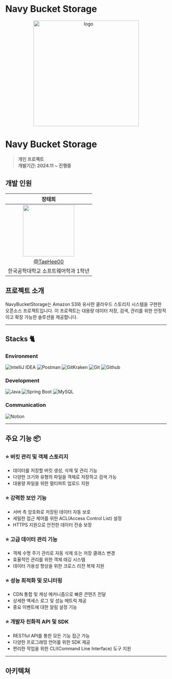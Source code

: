 # Navy Bucket Storage

<div align="center">
<img width="329" alt="logo" src="https://github.com/user-attachments/assets/00dfebcb-52bc-440b-987c-fe207ac664d6">
</div>

# Navy Bucket Storage
> **개인 프로젝트** <br/> **개발기간: 2024.11 ~ 진행중**

[//]: # (## 배포 주소)

[//]: # ()
[//]: # (> **개발 버전** : [http://voluntain.cs.skku.edu/]&#40;http://voluntain.cs.skku.edu/&#41; <br>)

[//]: # (> **프론트 서버** : [http://voluntain.cs.skku.edu:33307/]&#40;http://voluntain.cs.skku.edu:33307/&#41;<br>)

[//]: # (> **백엔드 서버** : [http://voluntain.cs.skku.edu:2223/]&#40;http://voluntain.cs.skku.edu:2223/&#41;<br>)

## 개발 인원

|                                                                장태희                                                                 |
|:----------------------------------------------------------------------------------------------------------------------------------:| 
| <img src="https://github.com/2023WB-TeamB/Backend/assets/154852834/c10d0c0c-2ece-415c-980d-67c566439e4c" width="160" height="160"> |
|                                              [@TaeHee00](https://github.com/TaeHee00)                                              |
|                                                        한국공학대학교 소프트웨어학과 1학년                                                         |

## 프로젝트 소개

NavyBucketStorage는 Amazon S3와 유사한 클라우드 스토리지 시스템을 구현한 오픈소스 프로젝트입니다. 이 프로젝트는 대용량 데이터 저장, 검색, 관리를 위한 안정적이고 확장 가능한 솔루션을 제공합니다.

[//]: # (## 시작 가이드)

[//]: # (### Requirements)

[//]: # (For building and running the application you need:)

[//]: # ()
[//]: # (- [Node.js 14.19.3]&#40;https://nodejs.org/ca/blog/release/v14.19.3/&#41;)

[//]: # (- [Npm 9.2.0]&#40;https://www.npmjs.com/package/npm/v/9.2.0&#41;)

[//]: # (- [Strapi 3.6.6]&#40;https://www.npmjs.com/package/strapi/v/3.6.6&#41;)

[//]: # ()
[//]: # (### Installation)

[//]: # (``` bash)

[//]: # ($ git clone https://github.com/Voluntain-SKKU/Voluntain-2nd.git)

[//]: # ($ cd Voluntain-2nd)

[//]: # (```)

[//]: # (#### Backend)

[//]: # (```)

[//]: # ($ cd strapi-backend)

[//]: # ($ nvm use v.14.19.3)

[//]: # ($ npm install)

[//]: # ($ npm run develop)

[//]: # (```)

[//]: # ()
[//]: # (#### Frontend)

[//]: # (```)

[//]: # ($ cd voluntain-app)

[//]: # ($ nvm use v.14.19.3)

[//]: # ($ npm install )

[//]: # ($ npm run dev)

[//]: # (```)

---

## Stacks 🐈

### Environment
![IntelliJ IDEA](https://img.shields.io/badge/IntelliJ%20IDEA-000000?style=for-the-badge&logo=intellijidea&logoColor=white)
![Postman](https://img.shields.io/badge/Postman-179287?style=for-the-badge&logo=gitkraken&logoColor=white)
![GitKraken](https://img.shields.io/badge/GitKraken-FF6C37?style=for-the-badge&logo=postman&logoColor=white)
![Git](https://img.shields.io/badge/Git-F05032?style=for-the-badge&logo=Git&logoColor=white)
![Github](https://img.shields.io/badge/GitHub-181717?style=for-the-badge&logo=GitHub&logoColor=white)

### Development
![Java](https://img.shields.io/badge/Java-007396?style=for-the-badge&logo=java&logoColor=white)
![Spring Boot](https://img.shields.io/badge/Spring%20Boot-6DB33F?style=for-the-badge&logo=Springboot&logoColor=white)
![MySQL](https://img.shields.io/badge/MySQL-4479A1?style=for-the-badge&logo=mysql&logoColor=white)

### Communication
![Notion](https://img.shields.io/badge/Notion-000000?style=for-the-badge&logo=Notion&logoColor=white)

---

[//]: # (## 화면 구성 📺)

[//]: # (| 메인 페이지  |  소개 페이지   |)

[//]: # (| :-------------------------------------------: | :------------: |)

[//]: # (|  <img width="329" src="https://user-images.githubusercontent.com/50205887/208036155-a57900f7-c68a-470d-923c-ff3c296ea635.png"/> |  <img width="329" src="https://user-images.githubusercontent.com/50205887/208036645-a76cf400-85bc-4fa2-af72-86d2abf61366.png"/>|  )

[//]: # (| 강좌 소개 페이지   |  강의 영상 페이지   |  )

[//]: # (| <img width="329" src="https://user-images.githubusercontent.com/50205887/208038737-2b32b7d2-25f4-4949-baf5-83b5c02915a3.png"/>   |  <img width="329" src="https://user-images.githubusercontent.com/50205887/208038965-43a6318a-7b05-44bb-97c8-b08b0495fba7.png"/>     |)

[//]: # ()
[//]: # (---)
## 주요 기능 📦

### ⭐️ 버킷 관리 및 객체 스토리지
- 데이터를 저장할 버킷 생성, 삭제 및 관리 기능
- 다양한 크기와 유형의 파일을 객체로 저장하고 검색 가능
- 대용량 파일을 위한 멀티파트 업로드 지원

### ⭐️ 강력한 보안 기능
- 서버 측 암호화로 저장된 데이터 자동 보호
- 세밀한 접근 제어를 위한 ACL(Access Control List) 설정
- HTTPS 지원으로 안전한 데이터 전송 보장

### ⭐️ 고급 데이터 관리 기능
- 객체 수명 주기 관리로 자동 삭제 또는 저장 클래스 변경
- 효율적인 관리를 위한 객체 태깅 시스템
- 데이터 가용성 향상을 위한 크로스 리전 복제 지원

### ⭐️ 성능 최적화 및 모니터링
- CDN 통합 및 캐싱 메커니즘으로 빠른 콘텐츠 전달
- 상세한 액세스 로그 및 성능 메트릭 제공
- 중요 이벤트에 대한 알림 설정 기능

### ⭐️ 개발자 친화적 API 및 SDK
- RESTful API를 통한 모든 기능 접근 가능
- 다양한 프로그래밍 언어를 위한 SDK 제공
- 편리한 작업을 위한 CLI(Command Line Interface) 도구 지원

---
## 아키텍쳐

[//]: # (### 디렉토리 구조)

[//]: # (```bash)

[//]: # (├── README.md)

[//]: # (├── package-lock.json)

[//]: # (├── package.json)

[//]: # (├── strapi-backend : )

[//]: # (│   ├── README.md)

[//]: # (│   ├── api : db model, api 관련 정보 폴더)

[//]: # (│   │   ├── about)

[//]: # (│   │   ├── course)

[//]: # (│   │   └── lecture)

[//]: # (│   ├── config : 서버, 데이터베이스 관련 정보 폴더)

[//]: # (│   │   ├── database.js)

[//]: # (│   │   ├── env : 배포 환경&#40;NODE_ENV = production&#41; 일 때 설정 정보 폴더)

[//]: # (│   │   ├── functions : 프로젝트에서 실행되는 함수 관련 정보 폴더)

[//]: # (│   │   └── server.js)

[//]: # (│   ├── extensions)

[//]: # (│   │   └── users-permissions : 권한 정보)

[//]: # (│   ├── favicon.ico)

[//]: # (│   ├── package-lock.json)

[//]: # (│   ├── package.json)

[//]: # (│   └── public)

[//]: # (│       ├── robots.txt)

[//]: # (│       └── uploads : 강의 별 사진)

[//]: # (└── voluntain-app : 프론트엔드)

[//]: # (    ├── README.md)

[//]: # (    ├── components)

[//]: # (    │   ├── CourseCard.js)

[//]: # (    │   ├── Footer.js)

[//]: # (    │   ├── LectureCards.js)

[//]: # (    │   ├── MainBanner.js : 메인 페이지에 있는 남색 배너 컴포넌트, 커뮤니티 이름과 슬로건을 포함.)

[//]: # (    │   ├── MainCard.js)

[//]: # (    │   ├── MainCookieCard.js)

[//]: # (    │   ├── NavigationBar.js : 네비게이션 바 컴포넌트, _app.js에서 공통으로 전체 페이지에 포함됨.)

[//]: # (    │   ├── RecentLecture.js)

[//]: # (    │   └── useWindowSize.js)

[//]: # (    ├── config)

[//]: # (    │   └── next.config.js)

[//]: # (    ├── lib)

[//]: # (    │   ├── context.js)

[//]: # (    │   └── ga)

[//]: # (    ├── next.config.js)

[//]: # (    ├── package-lock.json)

[//]: # (    ├── package.json)

[//]: # (    ├── pages)

[//]: # (    │   ├── _app.js)

[//]: # (    │   ├── _document.js)

[//]: # (    │   ├── about.js)

[//]: # (    │   ├── course)

[//]: # (    │   ├── index.js)

[//]: # (    │   ├── lecture)

[//]: # (    │   ├── newcourse)

[//]: # (    │   ├── question.js)

[//]: # (    │   └── setting.js)

[//]: # (    ├── public)

[//]: # (    │   ├── favicon.ico)

[//]: # (    │   └── logo_about.png)

[//]: # (    └── styles)

[//]: # (        └── Home.module.css)

[//]: # ()
[//]: # (```)

<!--
```bash
├── README.md : 리드미 파일
│
├── strapi-backend/ : 백엔드
│   ├── api/ : db model, api 관련 정보 폴더
│   │   └── [table 이름] : database table 별로 분리되는 api 폴더 (table 구조, 해당 table 관련 api 정보 저장)
│   │       ├── Config/routes.json : api 설정 파일 (api request에 따른 handler 지정)
│   │       ├── Controllers/ [table 이름].js : api controller 커스텀 파일
│   │       ├── Models : db model 관련 정보 폴더
│   │       │   ├── [table 이름].js : (사용 X) api 커스텀 파일
│   │       │   └── [table 이름].settings.json : model 정보 파일 (field 정보)
│   │       └─── Services/ course.js : (사용 X) api 커스텀 파일
│   │ 
│   ├── config/ : 서버, 데이터베이스 관련 정보 폴더
│   │   ├── Env/production : 배포 환경(NODE_ENV = production) 일 때 설정 정보 폴더
│   │   │   └── database.js : production 환경에서 database 설정 파일
│   │   ├── Functions : 프로젝트에서 실행되는 함수 관련 정보 폴더
│   │   │   │   ├── responses : (사용 X) 커스텀한 응답 저장 폴더
│   │   │   │   ├── bootstrap.js : 어플리케이션 시작 시 실행되는 코드 파일
│   │   │   │   └── cron.js : (사용 X) cron task 관련 파일
│   │   ├── database.js : 기본 개발 환경(NODE_ENV = development)에서 database 설정 파일
│   │   └── server.js : 서버 설정 정보 파일
│   │  
│   ├── extensions/
│   │   └── users-permissions/config/ : 권한 정보
│   │ 
│   └── public/
│       └── uploads/ : 강의 별 사진
│
└── voluntain-app/ : 프론트엔드
    ├── components/
    │   ├── NavigationBar.js : 네비게이션 바 컴포넌트, _app.js에서 공통으로 전체 페이지에 포함됨.
    │   ├── MainBanner.js : 메인 페이지에 있는 남색 배너 컴포넌트, 커뮤니티 이름과 슬로건을 포함.
    │   ├── RecentLecture.js : 사용자가 시청 정보(쿠키)에 따라, 현재/다음 강의를 나타내는 컴포넌트 [호출: MainCookieCard]
    │   ├── MainCookieCard.js : 상위 RecentLecture 컴포넌트에서 전달받은 props를 나타내는 레이아웃 컴포넌트.
    │   ├── MainCard.js : 현재 등록된 course 정보를 백엔드에서 받아서 카드로 나타내는 컴포넌트 [호출: CourseCard]
    │   └── CourseCard.js : 상위 MainCard 컴포넌트에서 전달받은 props를 나타내는 레이아웃 컴포넌트
    │
    ├── config/
    │   └── next.config.js
    │
    ├── lib/
    │   └── ga/
    │   │   └── index.js
    │   └── context.js
    │
    ├── pages/
    │   ├── courses/
    │   │   └── [id].js : 강의 페이지
    │   ├── _app.js : Next.js에서 전체 컴포넌트 구조를 결정, 공통 컴포넌트(navbar, footer)가 선언되도록 customizing 됨.
    │   ├── _document.js : Next.js에서 전체 html 문서의 구조를 결정, lang 속성과 meta tag가 customizing 됨.
    │   ├── about.js : 단체 소개 페이지
    │   ├── index.js : 메인 페이지
    │   ├── question.js : Q&A 페이지
    │   └── setting.js : 쿠키, 구글 애널리틱스 정보 수집 정책 페이지
    │
    ├── public/
    │   ├── favicon.ico : 네비게이션바 이미지
    │   └── logo_about.png : about 페이지 로고 이미지
    │
    └── styles/
        └── Home.module.css

```
-->